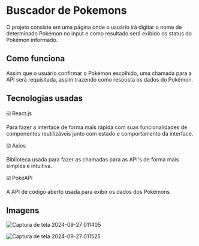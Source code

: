 # Buscador de Pokemons
O projeto consiste em uma página onde o usuário irá digitar o nome de determinado Pokémon no input e como resultado será exibido os status do Pokémon informado.

## Como funciona
Assim que o usuário confirmar o Pokémon escolhido, uma chamada para a API será requisitada, assim trazendo como resposta os dados do Pokémon.

## Tecnologias usadas
☑️ React.js

Para fazer a interface de forma mais rápida com suas funcionalidades de componentes reutilizáveis junto com estado e comportamento da interface.

☑️ Axios

Biblioteca usada para fazer as chamadas para as API's de forma mais simples e intuitiva.

☑️ PokéAPI

A API de código aberto usada para exibir os dados dos Pokémons

## Imagens
![Captura de tela 2024-09-27 011405](https://github.com/user-attachments/assets/efa51a53-c574-495c-93bf-999b7c0fd8d2)

![Captura de tela 2024-09-27 011525](https://github.com/user-attachments/assets/ffcdc8fc-3c48-40bc-8aa9-510a3f24fee3)
